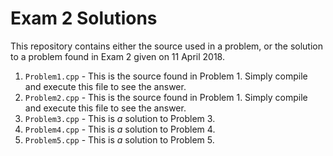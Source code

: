 # Exam 2 Solutions

This repository contains either the source used in a problem, or the solution to a problem found in Exam 2 given on 11 April 2018.

1. `Problem1.cpp` - This is the source found in Problem 1. Simply compile and execute this file to see the answer.
1. `Problem2.cpp` - This is the source found in Problem 1. Simply compile and execute this file to see the answer.
1. `Problem3.cpp` - This is _a_ solution to Problem 3.
1. `Problem4.cpp` - This is _a_ solution to Problem 4.
1. `Problem5.cpp` - This is _a_ solution to Problem 5.
